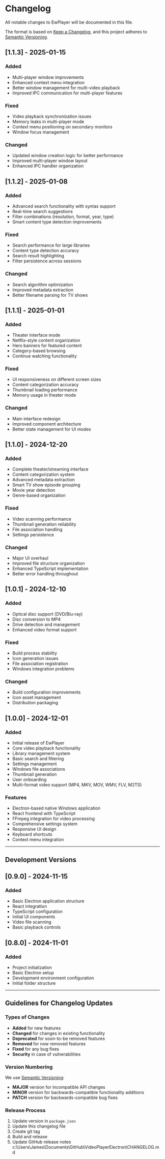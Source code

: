 # Changelog

All notable changes to EwPlayer will be documented in this file.

The format is based on [Keep a Changelog](https://keepachangelog.com/en/1.0.0/),
and this project adheres to [Semantic Versioning](https://semver.org/spec/v2.0.0.html).

## [1.1.3] - 2025-01-15

### Added
- Multi-player window improvements
- Enhanced context menu integration
- Better window management for multi-video playback
- Improved IPC communication for multi-player features

### Fixed
- Video playback synchronization issues
- Memory leaks in multi-player mode
- Context menu positioning on secondary monitors
- Window focus management

### Changed
- Updated window creation logic for better performance
- Improved multi-player window layout
- Enhanced IPC handler organization

## [1.1.2] - 2025-01-08

### Added
- Advanced search functionality with syntax support
- Real-time search suggestions
- Filter combinations (resolution, format, year, type)
- Smart content type detection improvements

### Fixed
- Search performance for large libraries
- Content type detection accuracy
- Search result highlighting
- Filter persistence across sessions

### Changed
- Search algorithm optimization
- Improved metadata extraction
- Better filename parsing for TV shows

## [1.1.1] - 2025-01-01

### Added
- Theater interface mode
- Netflix-style content organization
- Hero banners for featured content
- Category-based browsing
- Continue watching functionality

### Fixed
- UI responsiveness on different screen sizes
- Content categorization accuracy
- Thumbnail loading performance
- Memory usage in theater mode

### Changed
- Main interface redesign
- Improved component architecture
- Better state management for UI modes

## [1.1.0] - 2024-12-20

### Added
- Complete theater/streaming interface
- Content categorization system
- Advanced metadata extraction
- Smart TV show episode grouping
- Movie year detection
- Genre-based organization

### Fixed
- Video scanning performance
- Thumbnail generation reliability
- File association handling
- Settings persistence

### Changed
- Major UI overhaul
- Improved file structure organization
- Enhanced TypeScript implementation
- Better error handling throughout

## [1.0.1] - 2024-12-10

### Added
- Optical disc support (DVD/Blu-ray)
- Disc conversion to MP4
- Drive detection and management
- Enhanced video format support

### Fixed
- Build process stability
- Icon generation issues
- File association registration
- Windows integration problems

### Changed
- Build configuration improvements
- Icon asset management
- Distribution packaging

## [1.0.0] - 2024-12-01

### Added
- Initial release of EwPlayer
- Core video playback functionality
- Library management system
- Basic search and filtering
- Settings management
- Windows file associations
- Thumbnail generation
- User onboarding
- Multi-format video support (MP4, MKV, MOV, WMV, FLV, M2TS)

### Features
- Electron-based native Windows application
- React frontend with TypeScript
- FFmpeg integration for video processing
- Comprehensive settings system
- Responsive UI design
- Keyboard shortcuts
- Context menu integration

---

## Development Versions

## [0.9.0] - 2024-11-15
### Added
- Basic Electron application structure
- React integration
- TypeScript configuration
- Initial UI components
- Video file scanning
- Basic playback controls

## [0.8.0] - 2024-11-01
### Added
- Project initialization
- Basic Electron setup
- Development environment configuration
- Initial folder structure

---

## Guidelines for Changelog Updates

### Types of Changes
- **Added** for new features
- **Changed** for changes in existing functionality
- **Deprecated** for soon-to-be removed features
- **Removed** for now removed features
- **Fixed** for any bug fixes
- **Security** in case of vulnerabilities

### Version Numbering
We use [Semantic Versioning](https://semver.org/):
- **MAJOR** version for incompatible API changes
- **MINOR** version for backwards-compatible functionality additions
- **PATCH** version for backwards-compatible bug fixes

### Release Process
1. Update version in `package.json`
2. Update this changelog file
3. Create git tag
4. Build and release
5. Update GitHub release notes</content>
<parameter name="filePath">c:\Users\James\Documents\GitHub\VideoPlayerElectron\CHANGELOG.md
